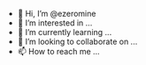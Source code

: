 - 👋 Hi, I’m @ezeromine
- 👀 I’m interested in ...
- 🌱 I’m currently learning ...
- 💞️ I’m looking to collaborate on ...
- 📫 How to reach me ...

<!---
ezeromine/ezeromine is a ✨ special ✨ repository because its `README.md` (this file) appears on your GitHub profile.
You can click the Preview link to take a look at your changes.
--->
